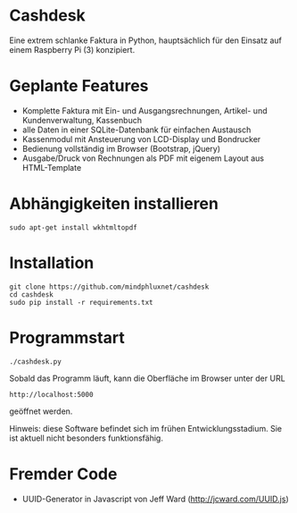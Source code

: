 # Cashdesk

Eine extrem schlanke Faktura in Python, hauptsächlich für den Einsatz auf einem
Raspberry Pi (3) konzipiert.

# Geplante Features

- Komplette Faktura mit Ein- und Ausgangsrechnungen, Artikel- und Kundenverwaltung, Kassenbuch
- alle Daten in einer SQLite-Datenbank für einfachen Austausch
- Kassenmodul mit Ansteuerung von LCD-Display und Bondrucker
- Bedienung vollständig im Browser (Bootstrap, jQuery)
- Ausgabe/Druck von Rechnungen als PDF mit eigenem Layout aus HTML-Template

# Abhängigkeiten installieren

```
sudo apt-get install wkhtmltopdf
```

# Installation

```
git clone https://github.com/mindphluxnet/cashdesk
cd cashdesk
sudo pip install -r requirements.txt
```

# Programmstart

```
./cashdesk.py
```

Sobald das Programm läuft, kann die Oberfläche im Browser unter der URL

```
http://localhost:5000
```

geöffnet werden.

Hinweis: diese Software befindet sich im frühen Entwicklungsstadium. Sie ist
aktuell nicht besonders funktionsfähig.

# Fremder Code

- UUID-Generator in Javascript von Jeff Ward (http://jcward.com/UUID.js)
